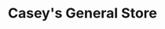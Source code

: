 ---
title: "Casey's General Store"
url: /ottumwa/caseys-general-store-east-main-street/
shop: convenience
---